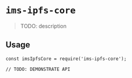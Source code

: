 # `ims-ipfs-core`

> TODO: description

## Usage

```
const imsIpfsCore = require('ims-ipfs-core');

// TODO: DEMONSTRATE API
```
